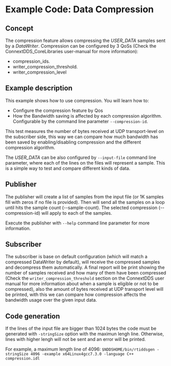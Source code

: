 # Example Code: Data Compression

## Concept

The compression feature allows compressing the *USER_DATA* samples sent by a
*DataWriter*.
Compression can be configured by 3 QoSs (Check the ConnextDDS_CoreLibraries
user-manual for more information):

- compression_ids.
- writer_compression_threshold.
- writer_compression_level

## Example description

This example shows how to use compression. You will learn how to:

- Configure the compression feature by Qos
- How the Bandwidth saving is affected by each compression algorithm.
Configurable by the command line parameter `--compression-id`.

This test measures the number of bytes received at UDP transport-level on
the subscriber side, this way we can compare how much bandwidth has been saved
by enabling/disabling compression and the different compression algorithm.

The *USER_DATA* can be also configured by `--input-file` command line parameter,
where each of the lines on the files will represent a sample. This is a simple
way to test and compare different kinds of data.

## Publisher

The publisher will create a list of samples from the input file (or 1K samples
fill with zeros if no file is provided). Then will send all the samples on a
loop until hits the sample count (--sample-count). The selected compression
(--compression-id) will apply to each of the samples.

Execute the publisher with `--help` command line parameter for more information.

## Subscriber

The subscriber is base on default configuration (which will match a compressed
DataWriter by default), will receive the compressed samples and decompress them
automatically. A final report will be print showing the number of samples
received and how many of them have been compressed (Check the
`writer_compression_threshold` section on the ConnextDDS user manual for more
information about when a sample is eligible or not to be compressed), also the
amount of bytes received at UDP transport level will be printed, with this we
can compare how compression affects the bandwidth usage over the given input
data.

## Code generation

If the lines of the input file are bigger than 1024 bytes the code must be
generated with `-stringSize` option with the maximun lengh line. Otherwise,
lines with higher lengh will not be sent and an error will be printed.

For example, a maximum length line of 4096:
`$NDDSHOME/bin/rtiddsgen -stringSize 4096 -example x64Linux4gcc7.3.0 -language C++ compression.idl`

